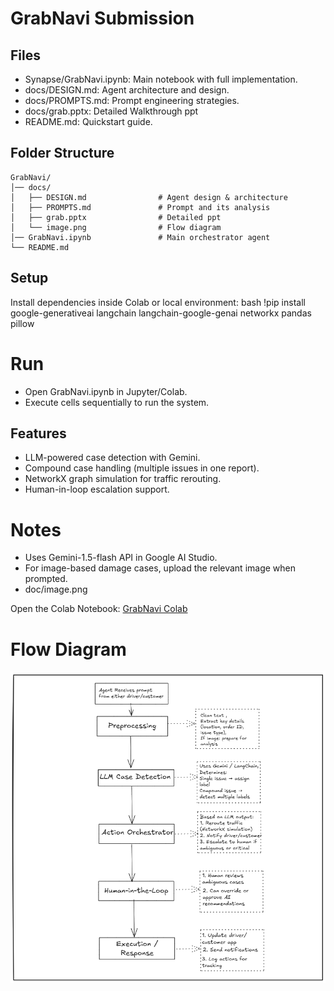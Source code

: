 # GrabNavi Submission

## Files
- Synapse/GrabNavi.ipynb: Main notebook with full implementation.
- docs/DESIGN.md: Agent architecture and design.
- docs/PROMPTS.md: Prompt engineering strategies.
- docs/grab.pptx: Detailed Walkthrough ppt
- README.md: Quickstart guide.

## Folder Structure
```
GrabNavi/
│── docs/
│   ├── DESIGN.md                # Agent design & architecture
│   ├── PROMPTS.md               # Prompt and its analysis
│   ├── grab.pptx                # Detailed ppt           
│   └── image.png                # Flow diagram
│── GrabNavi.ipynb               # Main orchestrator agent
└── README.md
```

## Setup
Install dependencies inside Colab or local environment:
bash
!pip install google-generativeai langchain langchain-google-genai networkx pandas pillow


# Run
- Open GrabNavi.ipynb in Jupyter/Colab.
- Execute cells sequentially to run the system.

## Features
- LLM-powered case detection with Gemini.
- Compound case handling (multiple issues in one report).
- NetworkX graph simulation for traffic rerouting.
- Human-in-loop escalation support.


# Notes 
- Uses Gemini-1.5-flash API in Google AI Studio.
- For image-based damage cases, upload the relevant image when prompted.
- doc/image.png

Open the Colab Notebook: [GrabNavi Colab](https://colab.research.google.com/drive/1s5RgnjcO1Feup_5DhT8BFmP3iK8n4-75?usp=sharing)  

# Flow Diagram
![GrabNavi Flow](doc/image.png)
